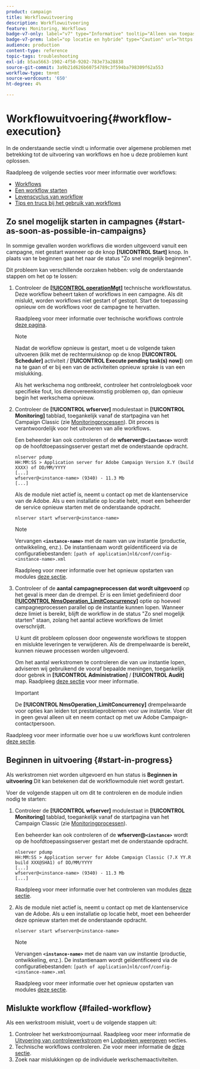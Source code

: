 ```yaml
---
product: campaign
title: Workflowuitvoering
description: Workflowuitvoering
feature: Monitoring, Workflows
badge-v7-only: label="v7" type="Informative" tooltip="Alleen van toepassing op Campaign Classic v7"
badge-v7-prem: label="op locatie en hybride" type="Caution" url="https://experienceleague.adobe.com/docs/campaign-classic/using/installing-campaign-classic/architecture-and-hosting-models/hosting-models-lp/hosting-models.html?lang=nl" tooltip="Alleen van toepassing op on-premise en hybride implementaties"
audience: production
content-type: reference
topic-tags: troubleshooting
exl-id: b5aa5663-1902-4f50-9202-783e73a28838
source-git-commit: 3a9b21d626b60754789c3f594ba798309f62a553
workflow-type: tm+mt
source-wordcount: '650'
ht-degree: 4%

---
```


# Workflowuitvoering{#workflow-execution}



In de onderstaande sectie vindt u informatie over algemene problemen met betrekking tot de uitvoering van workflows en hoe u deze problemen kunt oplossen.

Raadpleeg de volgende secties voor meer informatie over workflows:

* [Workflows](../../workflow/using/about-workflows.md)
* [Een workflow starten](../../workflow/using/starting-a-workflow.md)
* [Levenscyclus van workflow](../../workflow/using/workflow-life-cycle.md)
* [Tips en trucs bij het gebruik van workflows](../../workflow/using/workflow-best-practices.md)

## Zo snel mogelijk starten in campagnes {#start-as-soon-as-possible-in-campaigns}

In sommige gevallen worden workflows die worden uitgevoerd vanuit een campagne, niet gestart wanneer op de knop **[!UICONTROL Start]** knop. In plaats van te beginnen gaat het naar de status &quot;Zo snel mogelijk beginnen&quot;.

Dit probleem kan verschillende oorzaken hebben: volg de onderstaande stappen om het op te lossen:

1. Controleer de [**[!UICONTROL operationMgt]**](../../workflow/using/about-technical-workflows.md) technische workflowstatus. Deze workflow beheert taken of workflows in een campagne. Als dit mislukt, worden workflows niet gestart of gestopt. Start de toepassing opnieuw om de workflows voor de campagne te hervatten.

   Raadpleeg voor meer informatie over technische workflows controle [deze pagina](../../workflow/using/monitoring-technical-workflows.md).

   >[!NOTE]
   >
   >Nadat de workflow opnieuw is gestart, moet u de volgende taken uitvoeren (klik met de rechtermuisknop op de knop **[!UICONTROL Scheduler]** activiteit / **[!UICONTROL Execute pending task(s) now]**) om na te gaan of er bij een van de activiteiten opnieuw sprake is van een mislukking.

   Als het werkschema nog ontbreekt, controleer het controlelogboek voor specifieke fout, los dienovereenkomstig problemen op, dan opnieuw begin het werkschema opnieuw.

1. Controleer de **[!UICONTROL wfserver]** modulestaat in **[!UICONTROL Monitoring]** tabblad, toegankelijk vanaf de startpagina van het Campaign Classic (zie [Monitoringprocessen](../../production/using/monitoring-processes.md)). Dit proces is verantwoordelijk voor het uitvoeren van alle workflows.

   Een beheerder kan ook controleren of de **wfserver@`<instance>`** wordt op de hoofdtoepassingsserver gestart met de onderstaande opdracht.

   ```
   nlserver pdump
   HH:MM:SS > Application server for Adobe Campaign Version X.Y (build XXXX) of DD/MM/YYYY
   [...]
   wfserver@<instance-name> (9340) - 11.3 Mb
   [...]
   ```

   Als de module niet actief is, neemt u contact op met de klantenservice van de Adobe. Als u een installatie op locatie hebt, moet een beheerder de service opnieuw starten met de onderstaande opdracht.

   ```
   nlserver start wfserver@<instance-name>
   ```

   >[!NOTE]
   >
   >Vervangen **`<instance-name>`** met de naam van uw instantie (productie, ontwikkeling, enz.). De instantienaam wordt geïdentificeerd via de configuratiebestanden:
   >`[path of application]nl6/conf/config-<instance-name>.xml`

   Raadpleeg voor meer informatie over het opnieuw opstarten van modules [deze sectie](../../production/using/usual-commands.md#module-launch-commands).

1. Controleer of de **aantal campagneprocessen dat wordt uitgevoerd** op het geval is meer dan de drempel. Er is een limiet gedefinieerd door [**[!UICONTROL NmsOperation_LimitConcurrency]**](../../installation/using/configuring-campaign-options.md#campaign-e-workflow-management) optie op hoeveel campagneprocessen parallel op de instantie kunnen lopen. Wanneer deze limiet is bereikt, blijft de workflow in de status &quot;Zo snel mogelijk starten&quot; staan, zolang het aantal actieve workflows de limiet overschrijdt.

   U kunt dit probleem oplossen door ongewenste workflows te stoppen en mislukte leveringen te verwijderen. Als de drempelwaarde is bereikt, kunnen nieuwe processen worden uitgevoerd.

   Om het aantal werkstromen te controleren die van uw instantie lopen, adviseren wij gebruikend de vooraf bepaalde meningen, toegankelijk door gebrek in **[!UICONTROL Administration]** / **[!UICONTROL Audit]** map. Raadpleeg [deze sectie](../../workflow/using/monitoring-workflow-execution.md#filtering-workflows-status) voor meer informatie.

   >[!IMPORTANT]
   >
   >De **[!UICONTROL NmsOperation_LimitConcurrency]** drempelwaarde voor opties kan leiden tot prestatieproblemen voor uw instantie. Voer dit in geen geval alleen uit en neem contact op met uw Adobe Campaign-contactpersoon.

Raadpleeg voor meer informatie over hoe u uw workflows kunt controleren [deze sectie](../../workflow/using/monitoring-workflow-execution.md).

## Beginnen in uitvoering {#start-in-progress}

Als werkstromen niet worden uitgevoerd en hun status is **Beginnen in uitvoering** Dit kan betekenen dat de workflowmodule niet wordt gestart.

Voer de volgende stappen uit om dit te controleren en de module indien nodig te starten:

1. Controleer de **[!UICONTROL wfserver]** modulestaat in **[!UICONTROL Monitoring]** tabblad, toegankelijk vanaf de startpagina van het Campaign Classic (zie [Monitoringprocessen](../../production/using/monitoring-processes.md)).

   Een beheerder kan ook controleren of de **wfserver@`<instance>`** wordt op de hoofdtoepassingsserver gestart met de onderstaande opdracht.

   ```
   nlserver pdump
   HH:MM:SS > Application server for Adobe Campaign Classic (7.X YY.R build XXX@SHA1) of DD/MM/YYYY
   [...]
   wfserver@<instance-name> (9340) - 11.3 Mb
   [...]
   ```

   Raadpleeg voor meer informatie over het controleren van modules [deze sectie](../../production/using/usual-commands.md#monitoring-commands-).

1. Als de module niet actief is, neemt u contact op met de klantenservice van de Adobe. Als u een installatie op locatie hebt, moet een beheerder deze opnieuw starten met de onderstaande opdracht.

   ```
   nlserver start wfserver@<instance-name>
   ```

   >[!NOTE]
   >
   >Vervangen **`<instance-name>`** met de naam van uw instantie (productie, ontwikkeling, enz.). De instantienaam wordt geïdentificeerd via de configuratiebestanden:
   >`[path of application]nl6/conf/config-<instance-name>.xml`

   Raadpleeg voor meer informatie over het opnieuw opstarten van modules [deze sectie](../../production/using/usual-commands.md#module-launch-commands).

## Mislukte workflow {#failed-workflow}

Als een werkstroom mislukt, voert u de volgende stappen uit:

1. Controleer het werkstroomjournaal. Raadpleeg voor meer informatie de [Uitvoering van controlewerkstroom](../../workflow/using/monitoring-workflow-execution.md) en [Logboeken weergeven](../../workflow/using/monitoring-workflow-execution.md#displaying-logs) secties.
1. Technische workflows controleren. Zie voor meer informatie de [deze sectie](../../workflow/using/monitoring-technical-workflows.md).
1. Zoek naar mislukkingen op de individuele werkschemaactiviteiten.
